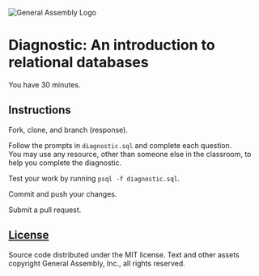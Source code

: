 ![General Assembly Logo](http://i.imgur.com/ke8USTq.png)

# Diagnostic:  An introduction to relational databases

You have 30 minutes.

## Instructions

Fork, clone, and branch (response).

Follow the prompts in `diagnostic.sql` and complete each question.  
You may use any resource, other than someone else in the classroom,
to help you complete the diagnostic.

Test your work by running `psql -f diagnostic.sql`.

Commit and push your changes.

Submit a pull request.

## [License](LICENSE)

Source code distributed under the MIT license. Text and other assets copyright
General Assembly, Inc., all rights reserved.
